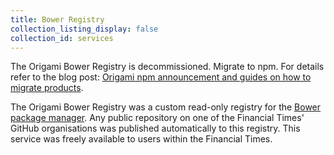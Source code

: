 ```yaml
---
title: Bower Registry
collection_listing_display: false
collection_id: services
---
```


The Origami Bower Registry is decommissioned. Migrate to npm. For details refer to the blog post: [Origami npm announcement and guides on how to migrate products](https://origami.ft.com/blog/2021/07/01/origami-on-npm-and-how-to-migrate/).

The Origami Bower Registry was a custom read-only registry for the <a href="https://bower.io/">Bower package manager</a>. Any public repository on one of the Financial Times' GitHub organisations was published automatically to this registry. This service was freely available to users within the Financial Times.
